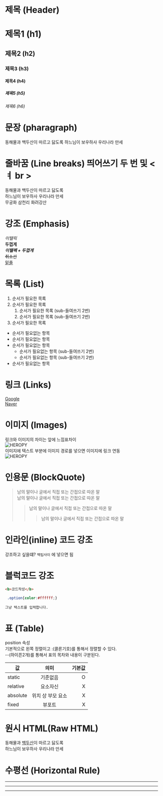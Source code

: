 # 제목 (Header)

# 제목1 (h1)
## 제목2 (h2)
### 제목3 (h3)
#### 제목4 (h4)
##### 제목5 (h5)
###### 제목6 (h6)

# 문장 (pharagraph)
동해물과 백두산이 마르고 닳도록
하느님이 보우하사 우리나라 만세


# 줄바꿈 (Line breaks) 띄어쓰기 두 번 및 <ㅕ br >
동해물과 백두산이 마르고 닳도록  
하느님이 보우하사 우리나라 만세<br>
무궁화 삼천리 화려강산


# 강조 (Emphasis)

_이텔릭_  
**두껍게**  
**_이텔렉 + 두껍게_**  
~~취소선~~  
<u>밑줄</u>

# 목록 (List)

1. 순서가 필요한 목록  
1. 순서가 필요한 목록
   1. 순서가 필요한 목록 (sub-들여쓰기 2번)
   1. 순서가 필요한 목록 (sub-들여쓰기 2번)
1. 순서가 필요한 목록

- 순서가 필요없는 항목
- 순서가 필요없는 항목
- 순서가 필요없는 항목
  - 순서가 필요없는 항목 (sub-들여쓰기 2번)
  - 순서가 필요없는 항목 (sub-들여쓰기 2번)
- 순서가 필요없는 항목

# 링크 (Links)

[Google](https://google.com)  
[Naver](https://naver.com "네이버로 이동!")

# 이미지 (Images)
링크와 이미지의 차이는 앞에 느낌표차이  
![HEROPY]()  
이미지에 텍스트 부분에 이미지 경로를 넣으면 이미지에 링크 연동  
![![HEROPY]()]()

# 인용문 (BlockQuote)

> 남의 말이나 글에서 직접 또는 간접으로 따온 말  
> 남의 말이나 글에서 직접 또는 간접으로 따온 말  
>> 남의 말이나 글에서 직접 또는 간접으로 따온 말  
>>> 남의 말이나 글에서 직접 또는 간접으로 따온 말  

# 인라인(inline) 코드 강조

강조하고 싶을떄? `백팁사이` 에 넣으면 됨  

# 블럭코드 강조
```html
<b>코드작성</b>
```

```css
 .option{color:#ffffff;}
```

```paintext
그냥 텍스트를 입력합니다.
```

# 표 (Table)

position 속성   
기본적으로 왼쪽 정렬이고 :(콜론기호)를 통해서 정렬할 수 있다.  
--(하이픈2개)를 통해서 표의 목차와 내용이 구분된다.

값 | 의미 | 기본값  
--|:--:|--:
static | 기준없음 |  O  
relative | 요소자신 | X
absolute | 위치 상 부모 요소 | X
fixed | 뷰포트 | X


# 원시 HTML(Raw HTML)

동해물과 <u>백두산</u>이 마르고 닳도록<br/>
하느님이 보우하사 우리나라 만세

# 수평선 (Horizontal Rule)

---  

***  

___  



